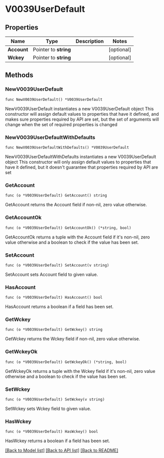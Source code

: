 # V0039UserDefault

## Properties

Name | Type | Description | Notes
------------ | ------------- | ------------- | -------------
**Account** | Pointer to **string** |  | [optional] 
**Wckey** | Pointer to **string** |  | [optional] 

## Methods

### NewV0039UserDefault

`func NewV0039UserDefault() *V0039UserDefault`

NewV0039UserDefault instantiates a new V0039UserDefault object
This constructor will assign default values to properties that have it defined,
and makes sure properties required by API are set, but the set of arguments
will change when the set of required properties is changed

### NewV0039UserDefaultWithDefaults

`func NewV0039UserDefaultWithDefaults() *V0039UserDefault`

NewV0039UserDefaultWithDefaults instantiates a new V0039UserDefault object
This constructor will only assign default values to properties that have it defined,
but it doesn't guarantee that properties required by API are set

### GetAccount

`func (o *V0039UserDefault) GetAccount() string`

GetAccount returns the Account field if non-nil, zero value otherwise.

### GetAccountOk

`func (o *V0039UserDefault) GetAccountOk() (*string, bool)`

GetAccountOk returns a tuple with the Account field if it's non-nil, zero value otherwise
and a boolean to check if the value has been set.

### SetAccount

`func (o *V0039UserDefault) SetAccount(v string)`

SetAccount sets Account field to given value.

### HasAccount

`func (o *V0039UserDefault) HasAccount() bool`

HasAccount returns a boolean if a field has been set.

### GetWckey

`func (o *V0039UserDefault) GetWckey() string`

GetWckey returns the Wckey field if non-nil, zero value otherwise.

### GetWckeyOk

`func (o *V0039UserDefault) GetWckeyOk() (*string, bool)`

GetWckeyOk returns a tuple with the Wckey field if it's non-nil, zero value otherwise
and a boolean to check if the value has been set.

### SetWckey

`func (o *V0039UserDefault) SetWckey(v string)`

SetWckey sets Wckey field to given value.

### HasWckey

`func (o *V0039UserDefault) HasWckey() bool`

HasWckey returns a boolean if a field has been set.


[[Back to Model list]](../README.md#documentation-for-models) [[Back to API list]](../README.md#documentation-for-api-endpoints) [[Back to README]](../README.md)


